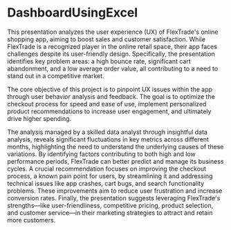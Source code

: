 # DashboardUsingExcel
This presentation analyzes the user experience (UX) of FlexTrade's online shopping app, aiming to boost sales and customer satisfaction.  While FlexTrade is a recognized player in the online retail space, their app faces challenges despite its user-friendly design.  Specifically, the presentation identifies key problem areas: a high bounce rate, significant cart abandonment, and a low average order value, all contributing to a need to stand out in a competitive market.

The core objective of this project is to pinpoint UX issues within the app through user behavior analysis and feedback.  The goal is to optimize the checkout process for speed and ease of use, implement personalized product recommendations to increase user engagement, and ultimately drive higher spending.

The analysis managed by a skilled data analyst through insightful data analysis, reveals significant fluctuations in key metrics across different months, highlighting the need to understand the underlying causes of these variations.  By identifying factors contributing to both high and low performance periods, FlexTrade can better predict and manage its business cycles.  A crucial recommendation focuses on improving the checkout process, a known pain point for users, by streamlining it and addressing technical issues like app crashes, cart bugs, and search functionality problems.  These improvements aim to reduce user frustration and increase conversion rates.  Finally, the presentation suggests leveraging FlexTrade's strengths—like user-friendliness, competitive pricing, product selection, and customer service—in their marketing strategies to attract and retain more customers.
